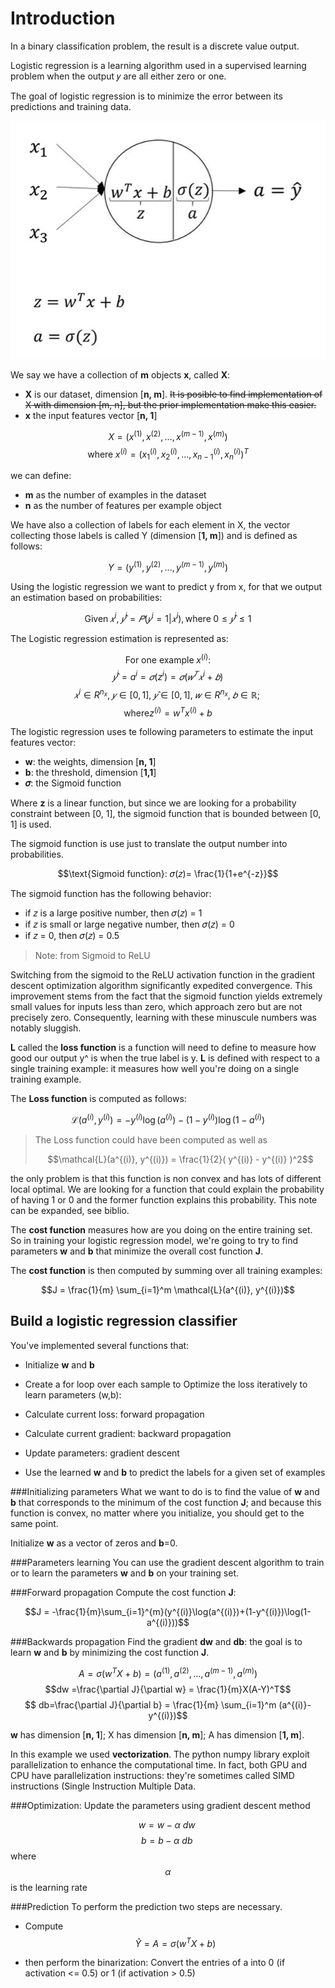 # Introduction
In a binary classification problem, the result is a discrete value output.

Logistic regression is a learning algorithm used in a supervised learning problem when the output 𝑦 are all either zero or one. 

The goal of logistic regression is to minimize the error between its predictions and training data.

![image](img\ch_1\img_1.jpg)

We say we have a collection of **m** objects **x**, called **X**:
- **X** is our dataset, dimension [**n, m**]. ~~It is posible to find implementation of X with dimension [m, n], but the prior implementation make this easier.~~
- **x** the input features vector [**n, 1**]

$$X = (x^{(1)}, x^{(2)}, ..., x^{(m-1)}, x^{(m)})$$
$$\text{where}\;x^{(i)} = (x^{(i)}_1, x^{(i)}_2, ..., x^{(i)}_{n-1}, x^{(i)}_n)^T$$

we can define:
- **m** as the number of examples in the dataset
- **n** as the number of features per example object

We have also a collection of labels for each element in X, the vector collecting those labels is called Y (dimension [**1, m**]) and is defined as follows:

$$Y = (y^{(1)}, y^{(2)}, ..., y^{(m-1)}, y^{(m)})$$

Using the logistic regression we want to predict y from x, for that we output an estimation based on probabilities:

$$ \text{Given}\, 𝑥^i,\; 𝑦̂^i = 𝑃(𝑦^i = 1|𝑥^i), \text{where}\; 0 ≤ 𝑦̂^i ≤ 1 $$

The Logistic regression estimation is represented as:

$$\text{For one example}\; x^{(i)}:$$
$$ 𝑦̂^i = a^i = 𝜎(z^i) = 𝜎(𝑤^{𝑇}𝑥^i + 𝑏) $$
$$𝑥^i ∈ R^{n_{x}}, \; 𝑦∈ [0,1], \; 𝑦̂ ∈ [0,1], \; 𝑤 ∈ R^{n_{x}}, \; 𝑏 ∈ ℝ; \;$$
$$\text{where} z^{(i)} = w^T x^{(i)} + b$$

The logistic regression uses te following parameters to estimate the input features vector:
- **w**: the weights, dimension [**n, 1**]
- **b**: the threshold, dimension [**1,1**]
- **𝜎**: the Sigmoid function

Where **z** is a linear function, but since we are looking for a probability constraint between [0, 1], the sigmoid function that is bounded between [0, 1] is used.

The sigmoid function is use just to translate the output number into probabilities.
 
$$\text{Sigmoid function}: 𝜎(𝑧)= \frac{1}{1+e^{-z}}$$

The sigmoid function has the following behavior:
- if 𝑧 is a large positive number, then 𝜎(𝑧) = 1
- if 𝑧 is small or large negative number, then 𝜎(𝑧) = 0
- if 𝑧 = 0, then 𝜎(𝑧) = 0.5

> Note: from Sigmoid to ReLU
>
Switching from the sigmoid to the ReLU activation function in the gradient descent optimization algorithm significantly expedited convergence. This improvement stems from the fact that the sigmoid function yields extremely small values for inputs less than zero, which approach zero but are not precisely zero. Consequently, learning with these minuscule numbers was notably sluggish.

**L** called the **loss function** is a function will need to define to measure how good our output y^ is when the true label is y. **L** is defined with respect to a single training example: it measures how well you're doing on a single training example.

The **Loss function** is computed as follows:

$$\mathcal{L}(a^{(i)}, y^{(i)}) = - y^{(i)} \log(a^{(i)}) - (1-y^{(i)} ) \log(1-a^{(i)})$$

>The Loss function could have been computed as well as
>
> $$\mathcal{L}(a^{(i)}, y^{(i)}) = \frac{1}{2}( y^{(i)} - y^{(i)} )^2$$
>
the only problem is that this function is non convex and has lots of different local optimal. We are looking for a function that could explain the probability of having 1 or 0 and the former function explains this probability. This note can be expanded, see biblio.

The **cost function** measures how are you doing on the entire training set. So in training your logistic regression model, we're going to try to find parameters **w** and **b** that minimize the overall cost function **J**.

The **cost function** is then computed by summing over all training examples:
 
$$J = \frac{1}{m} \sum_{i=1}^m \mathcal{L}(a^{(i)}, y^{(i)})$$

## Build a logistic regression classifier
You've implemented several functions that:

- Initialize **w** and **b**
- Create a for loop over each sample to Optimize the loss iteratively to learn parameters (w,b):
 - Calculate current loss: forward propagation
 - Calculate current gradient: backward propagation
 - Update parameters: gradient descent

- Use the learned **w** and **b** to predict the labels for a given set of examples

###Initializing parameters
What we want to do is to find the value of **w** and **b** that corresponds to the minimum of the cost function **J**; and because this function is convex, no matter where you initialize, you should get to the same point.

Initialize **w** as a vector of zeros and **b**=0.

###Parameters learning
You can use the gradient descent algorithm to train or to learn the parameters **w** and **b** on your training set.

###Forward propagation
Compute the cost function **J**:

$$J = -\frac{1}{m}\sum_{i=1}^{m}(y^{(i)}\log(a^{(i)})+(1-y^{(i)})\log(1-a^{(i)}))$$

###Backwards propagation
Find the gradient **dw** and **db**: the goal is to learn **w** and **b** by minimizing the cost function **J**.

$$A = \sigma(w^T X + b) = (a^{(1)}, a^{(2)}, ..., a^{(m-1)}, a^{(m)})$$
$$dw =\frac{\partial J}{\partial w} = \frac{1}{m}X(A-Y)^T$$
$$ db=\frac{\partial J}{\partial b} = \frac{1}{m} \sum_{i=1}^m (a^{(i)}-y^{(i)})$$

**w** has dimension [**n, 1**]; X has dimension [**n, m**]; A has dimension [**1, m**].

In this example we used **vectorization**. The python numpy library exploit parallelization to enhance the computational time. In fact, both GPU and CPU have parallelization instructions: they're sometimes called SIMD instructions (Single Instruction Multiple Data.

###Optimization:
Update the parameters using gradient descent method

$$w = w - \alpha \text{ } dw\;$$
$$b = b - \alpha \text{ } db\;$$
where $$\alpha$$ is the learning rate

###Prediction
To perform the prediction two steps are necessary.

- Compute $$\hat{Y} = A = \sigma(w^T X + b)$$

- then perform the binarization: Convert the entries of a into 0 (if activation <= 0.5) or 1 (if activation > 0.5)
